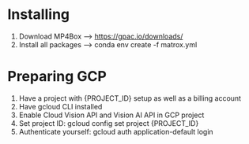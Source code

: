 # Installing
1. Download MP4Box --> https://gpac.io/downloads/
2. Install all packages --> conda env create -f matrox.yml

# Preparing GCP
1. Have a project with {PROJECT_ID} setup as well as a billing account
2. Have gcloud CLI installed
3. Enable Cloud Vision API and Vision AI API in GCP project
4. Set project ID: gcloud config set project {PROJECT_ID}
5. Authenticate yourself: gcloud auth application-default login